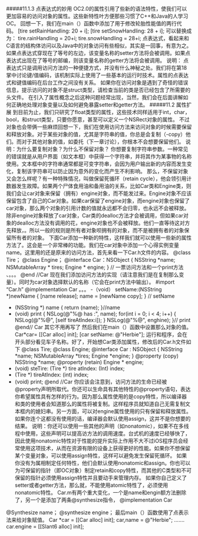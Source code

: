 #####11.1.3 点表达式的妙用
OC2.0的属性引用了些新的语法特性，使我们可以更加容易的访问对象的属性。这些新特性叶方便那些习惯了C++和Java的人学习OC。
回想一下，我们在main（）函数中添加了用于修改轮胎性能值的两行代码。
[tire setRainHandling: 20 + i];
[tire setSnowHandling: 28 + i];
可以替换成为：
tire.rainHandling = 20+i;
tire.snowHandling = 28+i;
点表达式，看起来和C语言的结构体访问以及Java中的对象访问有些相似，其实是一回事，有意为之。如果点表达式穿现在了等号的左边，该变量名称的setter方法将会被调用。如果点表达式出现在了等号的邮编，则该变量名称的getter方法将会被调用。
说明： 点表达式只是调用访问方法的一种便捷方式，并没有什么神秘之处。我们将在第18掌中讨论键/值编码，该机制实际上使用了一些基本的运行时技术。属性的点表达式和键值编码在后台工作之间没有关系。
如果你在访问对象是遇到了奇怪的错误信息，提示访问的对象不是struct类型，请检查当前的类是否已经包含了所需要的头文件。
在引入了属性概念之后这种问题经常出现，当然，我们会在后面讲解如何正确地处理对象变量以及如何避免暴露setter和getter方法。
#####11.2 属性扩展
到目前为止，我们只研究了float类型的属性，这些技术同样适用于int，char，bool，和struct类型，只要你愿意，甚至可以定义一个NSRect对象的属性。
不过对象也会带俩一些麻烦回想一下，我们在使用访问方法来访问对象的时候需要保留和释放对象。对于某些对象的值，尤其是字符串的值，你总是会复制（-copy）他们。而对于其他对象的值，如委托（下一章讨论），你根本不会想要保留他们。
说明：为什么要复制对象？为什么不保留对象？
你想要复制字符串参数。一种常见的错误就是从用户界面（如文本框）中获得一个字符串，并将其作为某事物的名称使用。文本框中的字符串通常都是可变字符串，会因为用户输出新的内容而发生变化，复制该字符串可以防止因为意外的变化而产生不利影响。
那么，不保留对象又会怎么样呢？有一种特殊情况，叫做保留死循环（retain cycle），他会领引用计数器发生故障。如果两个尸体食用油和备用油的关系，比如Car类和Engine类，则我们会让car对象来保留（拥有）engine对象，而不能发过来。Engine对象不应该保留包含了自己的Car对象。如果car保留了engine对象，而engine对象也保留了car对象，那么两个对象的引用计数的值就永远都不会归零，也永远不会被释放。除非engine对象释放了car对象，Car类的dealloc方法才会被调用，但如果car对象的dealloc方法没有调用的花，engine对象也不会被释放。他们一直等待这对方先释放，。所以一般的规则是所有者对象呗拥有的对象，而不是被拥有者的对象保留所有者的对象。
下面Car添加一种新的特性，这样我们就可以使用一些新的属性方法了。这会是一个非常棒的功能。我们在car对象中添加一个心得实例变量name。这里用的还是原来的访问方法，首先来看一下Car.h文件的内容。
@class Tire；
@class Engine；
@interface Car：NSObject
{
NSString *name;
NSMutableArray * tires;
Engine * engine;
}
// 一票访问方法和一个print方法
、。。。
@end //Car
现在我们添加访问方法的实现（请注意我们是在复制那么变量）。同时为car对象选择默认的名称（它会在print方法中输出）。
#import “Car.h”
@implementation Car
。。。
-（void） setName:(NSString *)newName
{
[name release];
name = [newName copy];
} // setName

- (NSString *) name
{
return (name);
}//name
- (void) print
{
NSLog(@"%@ has :", name);
for(int i = 0; i < 4; i++)
{
NSLog(@"%@", [self tireAtIndex:i]);
}
NSLog(@"%@", enghine);
}// print
@end// Car 其它不用再写了
然后我们在main（）函数中设置那么对象的值。
Car*car= [[Car alloc] init];
[car setName: @"Herbie"];
运行和程序，会在开头部分看见车子名称。好了，开始想Car类添加属性，修改后的Car.h文件如下
@class Tire;
@class Engine;
@interface Car : NSObject
{
NSString *name;
NSMutableArray *tires;
Engine *engine;
}
@property (copy) NSString *name;
@property (retain) Engine * engine;
- (void) steTire: (Tire *) tire atIndex: (Int) index;
- (Tire *) tireAtIndex: (int) index;
- (void) print;
@end //Car
你应该会注意到，访问方法的生命已经被@property声明所取代。你还可以生命具有其他特性的@property语句，表达你希望属性具有怎样的行为。因为那么属性使用的是copy特性，所以编译器和类的使用者会知道那么的属性将被复制。这样程序员就知道自己无需复制文本框内的媳妇串。另一方面，可以对engine属性使用的只有保留和释放属性。如果你连个这都没有使用的话，编译器会默认使用assign，这并不是你想要的结果。
说明：你还可以使用一些其他的声明（如nonatomic），如果不在多线程中使用，这些声明可以提高访方法的调用速度。台式机的速度已经够快了，因此使用nonatomic特性对于性能的提升实际上作用不大不过iOS程序员会经常使用这项技术，从而在资源有限的设备上获得更好的性能。如果你不想保留某个变量对象，可以使用assign特性，这样可以避免发生保留死循环。
如果你没有为属相制定任何特性，他们会默认使用nonatomic和assign。你也可以为可保留的指针（即OC对象）制定retain和copy特性，而其他的C类型和不可保留的指针必须使用assign特性并且要动手来管理内存。
如果你自己定义了setter或者getter方法，那么就，不能使用atomic特性了，必须使用nonatomic特性。
Car.m有两个重大变化，一个是name和engin额方法删除了，另一个是添加了两条@synthesize指令，
@implementation Car

@Synthesize name；
@synthesize engine；
最后main（）函数使用了点表示法来给对象赋值。
Car *car = [[Car alloc] init];
car,name = @"Herbie";
.......
car.engine = [[Slant6 alloc] init];

